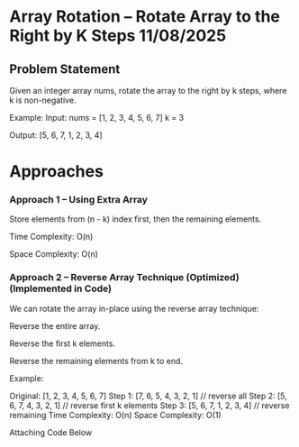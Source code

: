 # Array Rotation – Rotate Array to the Right by K Steps 11/08/2025
## Problem Statement
Given an integer array nums, rotate the array to the right by k steps, where k is non-negative.

Example:
Input: nums = [1, 2, 3, 4, 5, 6, 7]
k = 3

Output:
[5, 6, 7, 1, 2, 3, 4]
# Approaches
### Approach 1 – Using Extra Array
Store elements from (n - k) index first, then the remaining elements.

Time Complexity: O(n)

Space Complexity: O(n)

### Approach 2 – Reverse Array Technique (Optimized)  (Implemented in Code)
We can rotate the array in-place using the reverse array technique:

Reverse the entire array.

Reverse the first k elements.

Reverse the remaining elements from k to end.

Example:

Original:   [1, 2, 3, 4, 5, 6, 7]
Step 1:     [7, 6, 5, 4, 3, 2, 1]   // reverse all
Step 2:     [5, 6, 7, 4, 3, 2, 1]   // reverse first k elements
Step 3:     [5, 6, 7, 1, 2, 3, 4]   // reverse remaining
Time Complexity: O(n)
Space Complexity: O(1)

Attaching Code Below
